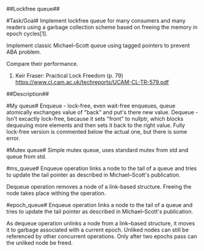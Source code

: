 ##Lockfree queue##

#Task/Goal#
Implement lockfree queue for many consumers and many readers using a garbage collection scheme based on freeing the memory in epoch cycles[1].

Implement classic Michael–Scott queue using tagged pointers to prevent ABA problem.

Compare their performance.

1. Keir Fraser: Practical Lock Freedom (p. 79)
https://www.cl.cam.ac.uk/techreports/UCAM-CL-TR-579.pdf

##Description##

#My queue#
Enqueue - lock-free, even wait-free enqueues, queue atomically exchanges value of "back" and put's there new value.
Dequeue - Isn't excactly lock-free, because it sets "front" to nullptr, which blocks dequeuing more elements and then sets it back to the right value. Fully lock-free version is commented below the actual one, but there is some error.

#Mutex queue#
Simple mutex queue, uses standard mutex from std and queue from std.

#ms_queue#
Enqueue operation links a node to the tail of a queue and tries to update
the tail pointer as described in Michael–Scott's publication.

Dequeue operation removes a node of a link-based structure.
Freeing the node takes place withing the operation.

#epoch_queue#
Enqueue operation links a node to the tail of a queue and tries to update
the tail pointer as described in Michael–Scott's publication.

As dequeue operation unlinks a node from a link–based structure, it moves it to
garbage associated with a current epoch.  Unliked nodes can still be referenced
by other concurrent operations. Only after two epochs pass can the unliked node
be freed.
